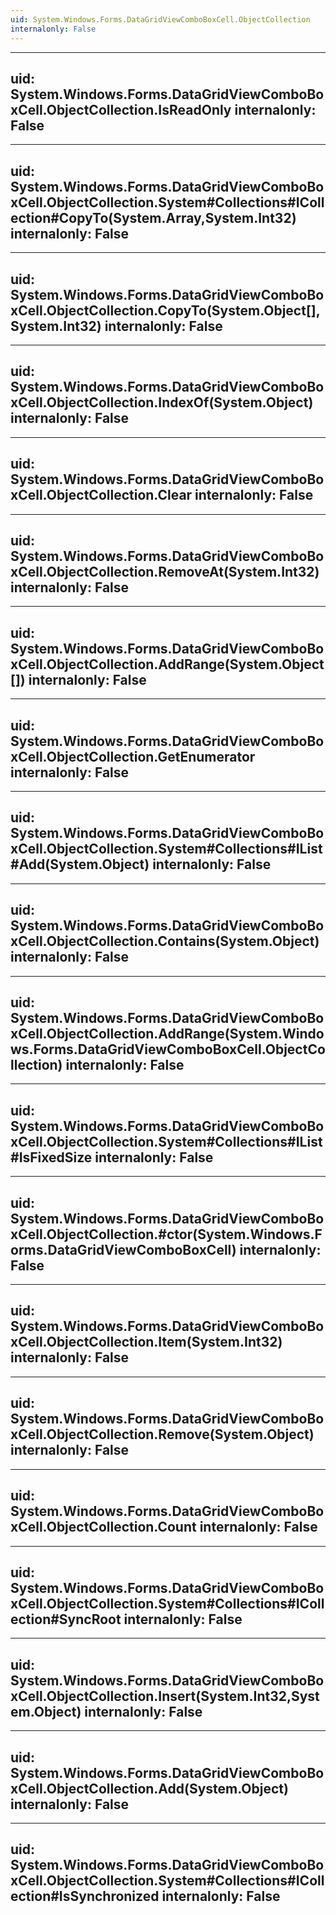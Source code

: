 ```yaml
---
uid: System.Windows.Forms.DataGridViewComboBoxCell.ObjectCollection
internalonly: False
---
```


---
uid: System.Windows.Forms.DataGridViewComboBoxCell.ObjectCollection.IsReadOnly
internalonly: False
---

---
uid: System.Windows.Forms.DataGridViewComboBoxCell.ObjectCollection.System#Collections#ICollection#CopyTo(System.Array,System.Int32)
internalonly: False
---

---
uid: System.Windows.Forms.DataGridViewComboBoxCell.ObjectCollection.CopyTo(System.Object[],System.Int32)
internalonly: False
---

---
uid: System.Windows.Forms.DataGridViewComboBoxCell.ObjectCollection.IndexOf(System.Object)
internalonly: False
---

---
uid: System.Windows.Forms.DataGridViewComboBoxCell.ObjectCollection.Clear
internalonly: False
---

---
uid: System.Windows.Forms.DataGridViewComboBoxCell.ObjectCollection.RemoveAt(System.Int32)
internalonly: False
---

---
uid: System.Windows.Forms.DataGridViewComboBoxCell.ObjectCollection.AddRange(System.Object[])
internalonly: False
---

---
uid: System.Windows.Forms.DataGridViewComboBoxCell.ObjectCollection.GetEnumerator
internalonly: False
---

---
uid: System.Windows.Forms.DataGridViewComboBoxCell.ObjectCollection.System#Collections#IList#Add(System.Object)
internalonly: False
---

---
uid: System.Windows.Forms.DataGridViewComboBoxCell.ObjectCollection.Contains(System.Object)
internalonly: False
---

---
uid: System.Windows.Forms.DataGridViewComboBoxCell.ObjectCollection.AddRange(System.Windows.Forms.DataGridViewComboBoxCell.ObjectCollection)
internalonly: False
---

---
uid: System.Windows.Forms.DataGridViewComboBoxCell.ObjectCollection.System#Collections#IList#IsFixedSize
internalonly: False
---

---
uid: System.Windows.Forms.DataGridViewComboBoxCell.ObjectCollection.#ctor(System.Windows.Forms.DataGridViewComboBoxCell)
internalonly: False
---

---
uid: System.Windows.Forms.DataGridViewComboBoxCell.ObjectCollection.Item(System.Int32)
internalonly: False
---

---
uid: System.Windows.Forms.DataGridViewComboBoxCell.ObjectCollection.Remove(System.Object)
internalonly: False
---

---
uid: System.Windows.Forms.DataGridViewComboBoxCell.ObjectCollection.Count
internalonly: False
---

---
uid: System.Windows.Forms.DataGridViewComboBoxCell.ObjectCollection.System#Collections#ICollection#SyncRoot
internalonly: False
---

---
uid: System.Windows.Forms.DataGridViewComboBoxCell.ObjectCollection.Insert(System.Int32,System.Object)
internalonly: False
---

---
uid: System.Windows.Forms.DataGridViewComboBoxCell.ObjectCollection.Add(System.Object)
internalonly: False
---

---
uid: System.Windows.Forms.DataGridViewComboBoxCell.ObjectCollection.System#Collections#ICollection#IsSynchronized
internalonly: False
---
